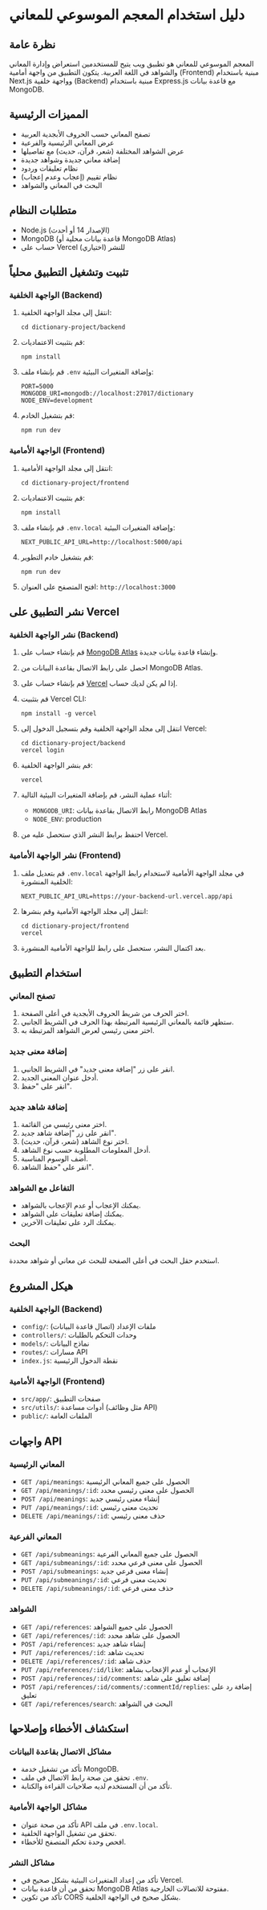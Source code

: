 # دليل استخدام المعجم الموسوعي للمعاني

## نظرة عامة
المعجم الموسوعي للمعاني هو تطبيق ويب يتيح للمستخدمين استعراض وإدارة المعاني والشواهد في اللغة العربية. يتكون التطبيق من واجهة أمامية (Frontend) مبنية باستخدام Next.js وواجهة خلفية (Backend) مبنية باستخدام Express.js مع قاعدة بيانات MongoDB.

## المميزات الرئيسية
- تصفح المعاني حسب الحروف الأبجدية العربية
- عرض المعاني الرئيسية والفرعية
- عرض الشواهد المختلفة (شعر، قرآن، حديث) مع تفاصيلها
- إضافة معاني جديدة وشواهد جديدة
- نظام تعليقات وردود
- نظام تقييم (إعجاب وعدم إعجاب)
- البحث في المعاني والشواهد

## متطلبات النظام
- Node.js (الإصدار 14 أو أحدث)
- MongoDB (قاعدة بيانات محلية أو MongoDB Atlas)
- حساب على Vercel للنشر (اختياري)

## تثبيت وتشغيل التطبيق محلياً

### الواجهة الخلفية (Backend)
1. انتقل إلى مجلد الواجهة الخلفية:
   ```
   cd dictionary-project/backend
   ```

2. قم بتثبيت الاعتماديات:
   ```
   npm install
   ```

3. قم بإنشاء ملف `.env` وإضافة المتغيرات البيئية:
   ```
   PORT=5000
   MONGODB_URI=mongodb://localhost:27017/dictionary
   NODE_ENV=development
   ```

4. قم بتشغيل الخادم:
   ```
   npm run dev
   ```

### الواجهة الأمامية (Frontend)
1. انتقل إلى مجلد الواجهة الأمامية:
   ```
   cd dictionary-project/frontend
   ```

2. قم بتثبيت الاعتماديات:
   ```
   npm install
   ```

3. قم بإنشاء ملف `.env.local` وإضافة المتغيرات البيئية:
   ```
   NEXT_PUBLIC_API_URL=http://localhost:5000/api
   ```

4. قم بتشغيل خادم التطوير:
   ```
   npm run dev
   ```

5. افتح المتصفح على العنوان: `http://localhost:3000`

## نشر التطبيق على Vercel

### نشر الواجهة الخلفية (Backend)
1. قم بإنشاء حساب على [MongoDB Atlas](https://www.mongodb.com/cloud/atlas) وإنشاء قاعدة بيانات جديدة.

2. احصل على رابط الاتصال بقاعدة البيانات من MongoDB Atlas.

3. قم بإنشاء حساب على [Vercel](https://vercel.com) إذا لم يكن لديك حساب.

4. قم بتثبيت Vercel CLI:
   ```
   npm install -g vercel
   ```

5. انتقل إلى مجلد الواجهة الخلفية وقم بتسجيل الدخول إلى Vercel:
   ```
   cd dictionary-project/backend
   vercel login
   ```

6. قم بنشر الواجهة الخلفية:
   ```
   vercel
   ```

7. أثناء عملية النشر، قم بإضافة المتغيرات البيئية التالية:
   - `MONGODB_URI`: رابط الاتصال بقاعدة بيانات MongoDB Atlas
   - `NODE_ENV`: production

8. احتفظ برابط النشر الذي ستحصل عليه من Vercel.

### نشر الواجهة الأمامية (Frontend)
1. قم بتعديل ملف `.env.local` في مجلد الواجهة الأمامية لاستخدام رابط الواجهة الخلفية المنشورة:
   ```
   NEXT_PUBLIC_API_URL=https://your-backend-url.vercel.app/api
   ```

2. انتقل إلى مجلد الواجهة الأمامية وقم بنشرها:
   ```
   cd dictionary-project/frontend
   vercel
   ```

3. بعد اكتمال النشر، ستحصل على رابط للواجهة الأمامية المنشورة.

## استخدام التطبيق

### تصفح المعاني
1. اختر الحرف من شريط الحروف الأبجدية في أعلى الصفحة.
2. ستظهر قائمة بالمعاني الرئيسية المرتبطة بهذا الحرف في الشريط الجانبي.
3. اختر معنى رئيسي لعرض الشواهد المرتبطة به.

### إضافة معنى جديد
1. انقر على زر "إضافة معنى جديد" في الشريط الجانبي.
2. أدخل عنوان المعنى الجديد.
3. انقر على "حفظ".

### إضافة شاهد جديد
1. اختر معنى رئيسي من القائمة.
2. انقر على زر "إضافة شاهد جديد".
3. اختر نوع الشاهد (شعر، قرآن، حديث).
4. أدخل المعلومات المطلوبة حسب نوع الشاهد.
5. أضف الوسوم المناسبة.
6. انقر على "حفظ الشاهد".

### التفاعل مع الشواهد
- يمكنك الإعجاب أو عدم الإعجاب بالشواهد.
- يمكنك إضافة تعليقات على الشواهد.
- يمكنك الرد على تعليقات الآخرين.

### البحث
استخدم حقل البحث في أعلى الصفحة للبحث عن معاني أو شواهد محددة.

## هيكل المشروع

### الواجهة الخلفية (Backend)
- `config/`: ملفات الإعداد (اتصال قاعدة البيانات)
- `controllers/`: وحدات التحكم بالطلبات
- `models/`: نماذج البيانات
- `routes/`: مسارات API
- `index.js`: نقطة الدخول الرئيسية

### الواجهة الأمامية (Frontend)
- `src/app/`: صفحات التطبيق
- `src/utils/`: أدوات مساعدة (مثل وظائف API)
- `public/`: الملفات العامة

## واجهات API

### المعاني الرئيسية
- `GET /api/meanings`: الحصول على جميع المعاني الرئيسية
- `GET /api/meanings/:id`: الحصول على معنى رئيسي محدد
- `POST /api/meanings`: إنشاء معنى رئيسي جديد
- `PUT /api/meanings/:id`: تحديث معنى رئيسي
- `DELETE /api/meanings/:id`: حذف معنى رئيسي

### المعاني الفرعية
- `GET /api/submeanings`: الحصول على جميع المعاني الفرعية
- `GET /api/submeanings/:id`: الحصول على معنى فرعي محدد
- `POST /api/submeanings`: إنشاء معنى فرعي جديد
- `PUT /api/submeanings/:id`: تحديث معنى فرعي
- `DELETE /api/submeanings/:id`: حذف معنى فرعي

### الشواهد
- `GET /api/references`: الحصول على جميع الشواهد
- `GET /api/references/:id`: الحصول على شاهد محدد
- `POST /api/references`: إنشاء شاهد جديد
- `PUT /api/references/:id`: تحديث شاهد
- `DELETE /api/references/:id`: حذف شاهد
- `PUT /api/references/:id/like`: الإعجاب أو عدم الإعجاب بشاهد
- `POST /api/references/:id/comments`: إضافة تعليق على شاهد
- `POST /api/references/:id/comments/:commentId/replies`: إضافة رد على تعليق
- `GET /api/references/search`: البحث في الشواهد

## استكشاف الأخطاء وإصلاحها

### مشاكل الاتصال بقاعدة البيانات
- تأكد من تشغيل خدمة MongoDB.
- تحقق من صحة رابط الاتصال في ملف `.env`.
- تأكد من أن المستخدم لديه صلاحيات القراءة والكتابة.

### مشاكل الواجهة الأمامية
- تأكد من صحة عنوان API في ملف `.env.local`.
- تحقق من تشغيل الواجهة الخلفية.
- افحص وحدة تحكم المتصفح للأخطاء.

### مشاكل النشر
- تأكد من إعداد المتغيرات البيئية بشكل صحيح في Vercel.
- تحقق من أن قاعدة بيانات MongoDB Atlas مفتوحة للاتصالات الخارجية.
- تأكد من تكوين CORS بشكل صحيح في الواجهة الخلفية.
